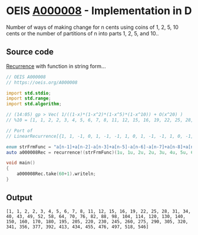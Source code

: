 # OEIS [A000008](https://oeis.org/A000008) - Implementation in D

 Number of ways of making change for n cents using coins of 1, 2, 5, 10 cents or the number of partitions of n into parts 1, 2, 5, and 10..
 
## Source code

[Recurrence](https://dlang.org/library/std/range/recurrence.html) with function in string form...

```d
// OEIS A000008
// https://oeis.org/A000008

import std.stdio;
import std.range;
import std.algorithm;

// (14:05) gp > Vec( 1/((1-x)*(1-x^2)*(1-x^5)*(1-x^10)) + O(x^20) )
// %10 = [1, 1, 2, 2, 3, 4, 5, 6, 7, 8, 11, 12, 15, 16, 19, 22, 25, 28, 31, 34]

// Port of 
// LinearRecurrence[{1, 1, -1, 0, 1, -1, -1, 1, 0, 1, -1, -1, 1, 0, -1, 1, 1, -1}, {1, 1, 2, 2, 3, 4, 5, 6, 7, 8, 11, 12, 15, 16, 19, 22, 25, 28}, 100]

enum strFrmFunc = "a[n-1]+a[n-2]-a[n-3]+a[n-5]-a[n-6]-a[n-7]+a[n-8]+a[n-10]-a[n-11]-a[n-12]+a[n-13]-a[n-15]+a[n-16]+a[n-17]-a[n-18]";
auto a000008Rec = recurrence!(strFrmFunc)(1u, 1u, 2u, 2u, 3u, 4u, 5u, 6u, 7u, 8u, 11u, 12u, 15u, 16u, 19u, 22u, 25u, 28u);

void main()
{
	a000008Rec.take(60+1).writeln;
}
```
## Output

```text
[1, 1, 2, 2, 3, 4, 5, 6, 7, 8, 11, 12, 15, 16, 19, 22, 25, 28, 31, 34, 40, 43, 49, 52, 58, 64, 70, 76, 82, 88, 98, 104, 114, 120, 130, 140, 150, 160, 170, 180, 195, 205, 220, 230, 245, 260, 275, 290, 305, 320, 341, 356, 377, 392, 413, 434, 455, 476, 497, 518, 546] 
```
